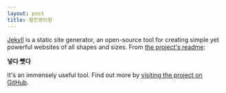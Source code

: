 ```yaml
---
layout: post
title: 황진영이랑
---
```


[Jekyll](https://jekyllrb.com) is a static site generator, an open-source tool for creating simple yet powerful websites of all shapes and sizes. From [the project's readme](https://github.com/jekyll/jekyll/blob/master/README.markdown):

**넣다 뻇다**

It's an immensely useful tool. Find out more by [visiting the project on GitHub](https://github.com/jekyll/jekyll).
